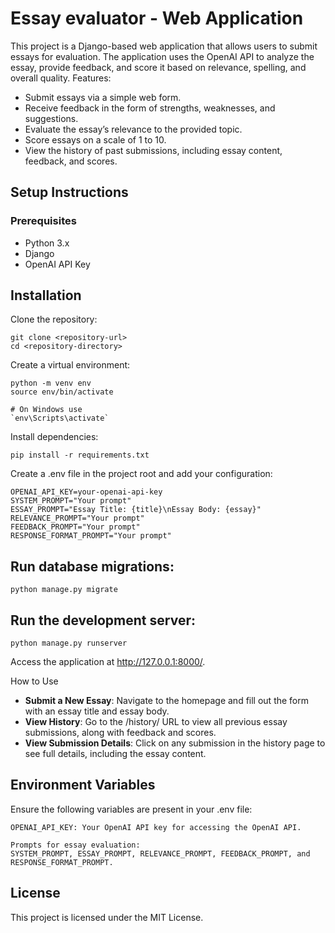 # Essay evaluator - Web Application

This project is a Django-based web application that allows users to submit essays for evaluation. The application uses the OpenAI API to analyze the essay, provide feedback, and score it based on relevance, spelling, and overall quality.
Features:

- Submit essays via a simple web form.
- Receive feedback in the form of strengths, weaknesses, and suggestions.
- Evaluate the essay’s relevance to the provided topic.
- Score essays on a scale of 1 to 10.
- View the history of past submissions, including essay content, feedback, and scores.

## Setup Instructions

### Prerequisites

- Python 3.x
- Django
- OpenAI API Key

## Installation

Clone the repository:

```
git clone <repository-url>
cd <repository-directory>
```

Create a virtual environment:

```
python -m venv env
source env/bin/activate

# On Windows use
`env\Scripts\activate`
```

Install dependencies:

```
pip install -r requirements.txt
```

Create a .env file in the project root and add your configuration:

```
OPENAI_API_KEY=your-openai-api-key
SYSTEM_PROMPT="Your prompt"
ESSAY_PROMPT="Essay Title: {title}\nEssay Body: {essay}"
RELEVANCE_PROMPT="Your prompt"
FEEDBACK_PROMPT="Your prompt"
RESPONSE_FORMAT_PROMPT="Your prompt"
```

## Run database migrations:

```
python manage.py migrate
```

## Run the development server:

```
python manage.py runserver
```

Access the application at http://127.0.0.1:8000/.

How to Use

- **Submit a New Essay**: Navigate to the homepage and fill out the form with an essay title and essay body.
- **View History**: Go to the /history/ URL to view all previous essay submissions, along with feedback and scores.
- **View Submission Details**: Click on any submission in the history page to see full details, including the essay content.

## Environment Variables

Ensure the following variables are present in your .env file:

    OPENAI_API_KEY: Your OpenAI API key for accessing the OpenAI API.

    Prompts for essay evaluation:
    SYSTEM_PROMPT, ESSAY_PROMPT, RELEVANCE_PROMPT, FEEDBACK_PROMPT, and RESPONSE_FORMAT_PROMPT.

## License

This project is licensed under the MIT License.
